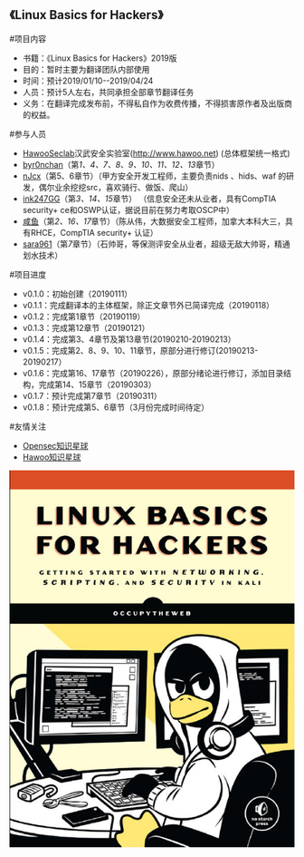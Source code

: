 ## 《Linux Basics for Hackers》

#项目内容 
- 书籍：《Linux Basics for Hackers》2019版
- 目的：暂时主要为翻译团队内部使用
- 时间：预计2019/01/10--2019/04/24
- 人员：预计5人左右，共同承担全部章节翻译任务
- 义务：在翻译完成发布前，不得私自作为收费传播，不得损害原作者及出版商的权益。

#参与人员
- [HawooSeclab](https://github.com/hawoosec)汉武安全实验室(http://www.hawoo.net) (总体框架统一格式)
- [byr0nchan](https://github.com/byr0nchan)（第*1、4、7、8、9、10、11、12、13*章节）
- [nJcx](https://github.com/nJcx)（第5、6章节）（甲方安全开发工程师，主要负责nids 、hids、waf 的研发，偶尔业余挖挖src，喜欢骑行、做饭、爬山）
- [ink247GG](https://github.com/ink247GG)（第*3、14、15*章节）
（信息安全还未从业者，具有CompTIA security+ ce和OSWP认证，据说目前在努力考取OSCP中）
- [咸鱼]()（第*2、16、17*章节）（陈从伟，大数据安全工程师，加拿大本科大三，具有RHCE，CompTIA security+ 认证）
- [sara961](https://github.com/sara961)（第*7*章节）（石帅哥，等保测评安全从业者，超级无敌大帅哥，精通划水技术）

#项目进度 
- v0.1.0：初始创建（20190111）
- v0.1.1：完成翻译本的主体框架，除正文章节外已简译完成（20190118）
- v0.1.2：完成第1章节（20190119）
- v0.1.3：完成第12章节（20190121）
- v0.1.4：完成第3、4章节及第13章节(20190210-20190213）
- v0.1.5：完成第2、8、9、10、11章节，原部分进行修订(20190213-20190217）
- v0.1.6：完成第16、17章节（20190226），原部分绪论进行修订，添加目录结构，完成第14、15章节（20190303）
- v0.1.7：预计完成第7章节（20190311）
- v0.1.8：预计完成第5、6章节（3月份完成时间待定）


#友情关注 
- [Opensec知识星球](https://t.zsxq.com/vrvjAuN)
- [Hawoo知识星球](https://t.zsxq.com/2bQvFYJ)

![](./Book_name.jpg)
